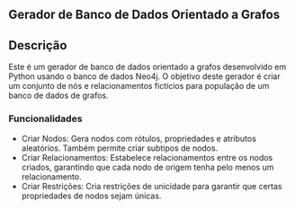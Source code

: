 ## Gerador de Banco de Dados Orientado a Grafos ##
## Descrição ##

<p>Este é um gerador de banco de dados orientado a grafos desenvolvido em Python usando o banco de dados Neo4j. O objetivo deste gerador é criar um conjunto de nós e relacionamentos fictícios para população de um banco de dados de grafos.</p>

### Funcionalidades ###
- Criar Nodos: Gera nodos com rótulos, propriedades e atributos aleatórios. Também permite criar subtipos de nodos.
- Criar Relacionamentos: Estabelece relacionamentos entre os nodos criados, garantindo que cada nodo de origem tenha pelo menos um relacionamento.
- Criar Restrições: Cria restrições de unicidade para garantir que certas propriedades de nodos sejam únicas.
